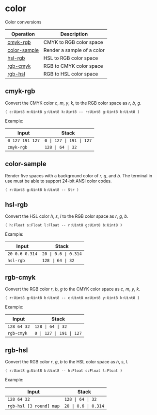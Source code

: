 <!-- Document generated by "gen-doc"; DO NOT EDIT -->

# color

Color conversions

| Operation                     | Description
|-------------------------------|---------------
| [cmyk-rgb](#cmyk-rgb)         | CMYK to RGB color space
| [color-sample](#color-sample) | Render a sample of a color
| [hsl-rgb](#hsl-rgb)           | HSL to RGB color space
| [rgb-cmyk](#rgb-cmyk)         | RGB to CMYK color space
| [rgb-hsl](#rgb-hsl)           | RGB to HSL color space


## cmyk-rgb

Convert the CMYK color *c*, *m*, *y*, *k*, to the RGB color space as *r*, *b*,
*g*.

	( c:Uint8 m:Uint8 y:Uint8 k:Uint8 -- r:Uint8 g:Uint8 b:Uint8 )

Example:

<!-- test: cmyk-rgb -->

| Input           | Stack
|-----------------|---------------
| `0 127 191 127` | `0 \| 127 \| 191 \| 127` 
| `cmyk-rgb     ` | `128 \| 64 \| 32` 

## color-sample

Render five spaces with a background color of *r*, *g*, and *b*. The
terminal in use must be able to support 24-bit ANSI color codes.

	( r:Uint8 g:Uint8 b:Uint8 -- Str )


## hsl-rgb

Convert the HSL color *h*, *s*, *l* to the RGB color space as *r*, *g*, *b*.

	( h:Float s:Float l:Float -- r:Uint8 g:Uint8 b:Uint8 )

Example:

<!-- test: hsl-rgb -->

| Input          | Stack
|----------------|---------------
| `20 0.6 0.314` | `20 \| 0.6 \| 0.314` 
| `hsl-rgb     ` | `128 \| 64 \| 32` 

## rgb-cmyk

Convert the RGB color *r*, *b*, *g* to the CMYK color space as *c*, *m*, *y*,
*k*.

	( r:Uint8 g:Uint8 b:Uint8 -- c:Uint8 m:Uint8 y:Uint8 k:Uint8 )

Example:

<!-- test: rgb-cmyk -->

| Input       | Stack
|-------------|---------------
| `128 64 32` | `128 \| 64 \| 32` 
| `rgb-cmyk ` | `0 \| 127 \| 191 \| 127` 

## rgb-hsl

Convert the RGB color *r*, *g*, *b* to the HSL color space as *h*, *s*, *l*.

	( r:Uint8 g:Uint8 b:Uint8 -- h:Float s:Float l:Float )

Example:

<!-- test: rgb-hsl -->

| Input                   | Stack
|-------------------------|---------------
| `128 64 32            ` | `128 \| 64 \| 32` 
| `rgb-hsl [3 round] map` | `20 \| 0.6 \| 0.314` 
